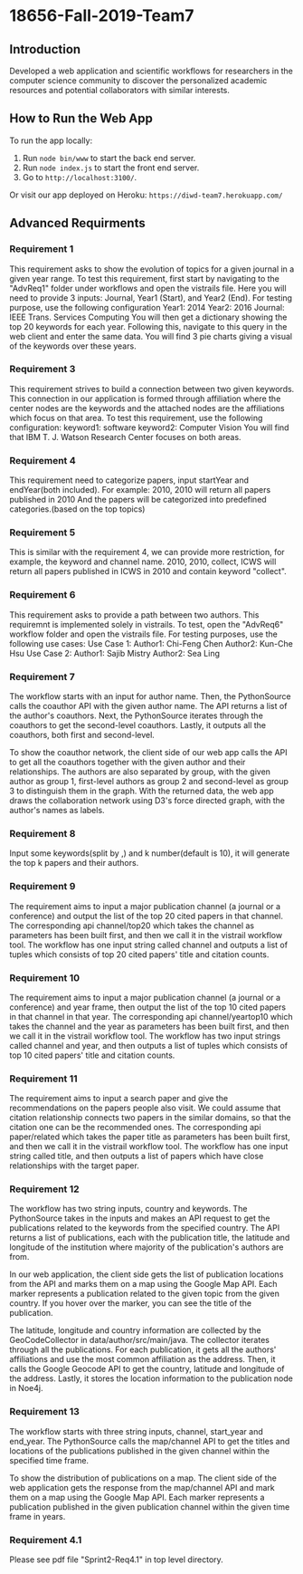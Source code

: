 # 18656-Fall-2019-Team7

## Introduction

Developed a web application and scientific workflows for researchers in the computer science community to discover the personalized
academic resources and potential collaborators with similar interests.

## How to Run the Web App

To run the app locally:
1. Run `node bin/www` to start the back end server.
2. Run `node index.js` to start the front end server.
3. Go to `http://localhost:3100/`.

Or visit our app deployed on Heroku:
`https://diwd-team7.herokuapp.com/`


## Advanced Requirments

### Requirement 1
This requirement asks to show the evolution of topics for a given journal in a given year range. To test this requirement, first start by navigating to the "AdvReq1" folder under workflows and open the vistrails file. Here you will need to provide 3 inputs: Journal, Year1 (Start), and Year2 (End). For testing purpose, use the following configuration
	Year1: 2014
	Year2: 2016
	Journal: IEEE Trans. Services Computing
You will then get a dictionary showing the top 20 keywords for each year.
Following this, navigate to this query in the web client and enter the same data. You will find 3 pie charts giving a visual of the keywords over these years.

### Requirement 3
This requirement strives to build a connection between two given keywords. This connection in our application is formed through affiliation where the center nodes are the keywords and the attached nodes are the affiliations which focus on that area. To test this requirement, use the following configuration:
	keyword1: software
	keyword2: Computer Vision
You will find that IBM T. J. Watson Research Center focuses on both areas.

### Requirement 4
This requirement need to categorize papers, input startYear and endYear(both included).
For example: 2010, 2010 will return all papers published in 2010
And the papers will be categorized into predefined categories.(based on the top topics)

### Requirement 5
This is similar with the requirement 4, we can provide more restriction, for example, the keyword and channel name.
2010, 2010, collect, ICWS will return all papers published in ICWS in 2010 and contain keyword "collect".

### Requirement 6
This requirement asks to provide a path between two authors. This requiremnt is implemented solely in vistrails. To test, open the "AdvReq6" workflow folder and open the vistrails file. For testing purposes, use the following use cases:
	Use Case 1:
		Author1: Chi-Feng Chen
		Author2: Kun-Che Hsu
	Use Case 2:
		Author1: Sajib Mistry
		Author2: Sea Ling

### Requirement 7
The workflow starts with an input for author name. Then, the PythonSource calls the coauthor 
API with the given author name. The API returns a list of the author's coauthors. Next, the 
PythonSource iterates through the coauthors to get the second-level coauthors. Lastly, it outputs 
all the coauthors, both first and second-level.

To show the coauthor network, the client side of our web app calls the API to get all the coauthors 
together with the given author and their relationships. The authors are also separated by group, 
with the given author as group 1, first-level authors as group 2 and second-level as group 3 to 
distinguish them in the graph. With the returned data, the web app draws the collaboration network 
using D3's force directed graph, with the author's names as labels.

### Requirement 8
Input some keywords(split by ,) and k number(default is 10), it will generate the top k papers and their authors.


### Requirement 9
The requirement aims to input a major publication channel (a journal or a conference) and output the
list of the top 20 cited papers in that channel.
The corresponding api channel/top20 which takes the channel as parameters has been built first, 
and then we call it in the vistrail workflow tool. 
The workflow has one input string called channel and outputs a list of tuples which consists of top 20
cited papers' title and citation counts.


### Requirement 10
The requirement aims to input a major publication channel (a journal or a conference) and year frame,
then output the list of the top 10 cited papers in that channel in that year.
The corresponding api channel/yeartop10 which takes the channel and the year as parameters has been built first, 
and then we call it in the vistrail workflow tool. 
The workflow has two input strings called channel and year, and then outputs a list of tuples which consists of top 10
cited papers' title and citation counts.

### Requirement 11
The requirement aims to input a search paper and give the recommendations on the papers people also visit.
We could assume that citation relationship connects two papers in the similar domains, so that the citation one can be 
the recommended ones.
The corresponding api paper/related which takes the paper title as parameters has been built first, 
and then we call it in the vistrail workflow tool. 
The workflow has one input string called title, and then outputs a list of papers which have close relationships with
the target paper.

### Requirement 12
The workflow has two string inputs, country and keywords. The PythonSource takes in the inputs 
and makes an API request to get the publications related to the keywords from the specified 
country. The API returns a list of publications, each with the publication title, the 
latitude and longitude of the institution where majority of the publication's authors are from.

In our web application, the client side gets the list of publication locations from the API 
and marks them on a map using the Google Map API. Each marker represents a publication related 
to the given topic from the given country. If you hover over the marker, you can see the title
of the publication.

The latitude, longitude and country information are collected by the GeoCodeCollector in 
data/author/src/main/java. The collector iterates through all the publications. For each 
publication, it gets all the authors' affiliations and use the most common affiliation as 
the address. Then, it calls the Google Geocode API to get the country, latitude and longitude 
of the address. Lastly, it stores the location information to the publication node in Noe4j.
### Requirement 13
The workflow starts with three string inputs, channel, start_year and end_year. The PythonSource 
calls the map/channel API to get the titles and locations of the publications published in the 
given channel within the specified time frame.

To show the distribution of publications on a map. The client side of the web application gets 
the response from the map/channel API and mark them on a map using the Google Map API. Each marker 
represents a publication published in the given publication channel within the given time frame in 
years.

### Requirement 4.1
Please see pdf file "Sprint2-Req4.1" in top level directory.
